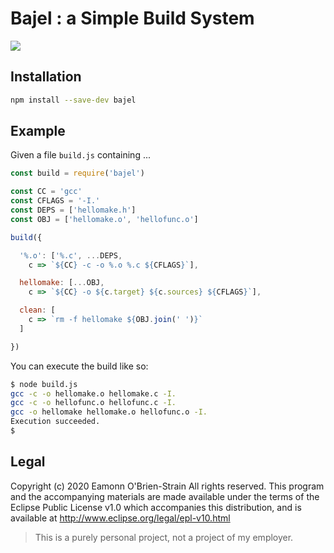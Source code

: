 # Bajel : a Simple Build System

![][1]

## Installation

```sh
npm install --save-dev bajel
```

## Example

Given a file `build.js` containing ...

```js
const build = require('bajel')

const CC = 'gcc'
const CFLAGS = '-I.'
const DEPS = ['hellomake.h']
const OBJ = ['hellomake.o', 'hellofunc.o']

build({

  '%.o': ['%.c', ...DEPS,
    c => `${CC} -c -o %.o %.c ${CFLAGS}`],

  hellomake: [...OBJ,
    c => `${CC} -o ${c.target} ${c.sources} ${CFLAGS}`],

  clean: [
    c => `rm -f hellomake ${OBJ.join(' ')}`
  ]

})
```

You can execute the build like so:

```sh
$ node build.js
gcc -c -o hellomake.o hellomake.c -I.
gcc -c -o hellofunc.o hellofunc.c -I.
gcc -o hellomake hellomake.o hellofunc.o -I.
Execution succeeded.
$
```

## Legal

Copyright (c) 2020 Eamonn O'Brien-Strain All rights reserved. This
program and the accompanying materials are made available under the
terms of the Eclipse Public License v1.0 which accompanies this
distribution, and is available at
http://www.eclipse.org/legal/epl-v10.html

> This is a purely personal project, not a project of my employer.

[1]: bajel.jpg
